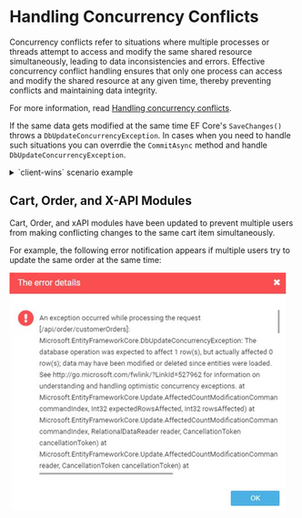 # Handling Concurrency Conflicts 

Concurrency conflicts refer to situations where multiple processes or threads attempt to access and modify the same shared resource simultaneously, leading to data inconsistencies and errors. Effective concurrency conflict handling ensures that only one process can access and modify the shared resource at any given time, thereby preventing conflicts and maintaining data integrity.

For more information, read [Handling concurrency conflicts](https://learn.microsoft.com/en-us/ef/core/saving/concurrency?tabs=data-annotations).

If the same data gets modified at the same time EF Core's `SaveChanges()` throws a `DbUpdateConcurrencyException`. In cases when you need to handle such situations you can overrdie the `CommitAsync` method and handle `DbUpdateConcurrencyException`. 

<details><summary>`client-wins` scenario example</summary>

```cs
    protected async override Task CommitAsync(IRepository repository)
    {
        bool saveFailed;
        var retry = 0;
        do
        {
            saveFailed = false;
            try
            {
                await repository.UnitOfWork.CommitAsync();
            }
            catch (DbUpdateConcurrencyException ex)
            {
                saveFailed = true;
                retry++;
                if (retry == _commitRetriesCount)
                {
                    throw;
                }
                foreach (var entry in ex.Entries)
                {
                    entry.OriginalValues.SetValues(entry.GetDatabaseValues());
                }
            }
        } while (saveFailed);
    }
```
</details>  

## Cart, Order, and X-API Modules

Cart, Order, and xAPI modules have been updated to prevent multiple users from making conflicting changes to the same cart item simultaneously.

For example, the following error notification appears if multiple users try to update the same order at the same time:

![Error notification](media/conflict-notification.jpeg)